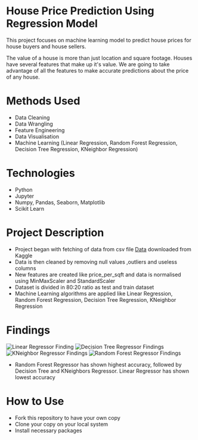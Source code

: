 # House Price Prediction Using Regression Model

This project focuses on machine learning model to predict house prices for house buyers and house sellers.

The value of a house is more than just location and square footage. Houses have several features that make up it's value. We are going to take advantage of all the features to make accurate predictions about the price of any house.

# Methods Used
- Data Cleaning
- Data Wrangling
- Feature Engineering
- Data Visualisation
- Machine Learning (Linear Regression, Random Forest Regression, Decision Tree Regression, KNeighbor Regression)

# Technologies
- Python
- Jupyter
- Numpy, Pandas, Seaborn, Matplotlib
- Scikit Learn

# Project Description
- Project began with fetching of data from csv file [Data](https://github.com/ShamikRana/House-Price-Prediction-Using-Regression-Model/blob/main/House_Data.csv) downloaded from Kaggle
- Data is then cleaned by removing null values ,outliers and useless columns
- New features are created like price_per_sqft and data is normalised using MinMaxScaler and StandardScaler
- Dataset is divided in 80:20 ratio as test and train dataset
- Machine Learning algorithms are applied like Linear Regression, Random Forest Regression, Decision Tree Regression, KNeighbor Regression

# Findings
 ![Linear Regressor Finding](https://raw.githubusercontent.com/ShamikRana/House-Price-Prediction-Using-Regression-Model/main/LinearRegressor.png)
 ![Decision Tree Regressor Findings](https://raw.githubusercontent.com/ShamikRana/House-Price-Prediction-Using-Regression-Model/main/DecisionTree.png)
 ![KNeighbor Regressor Findings](https://raw.githubusercontent.com/ShamikRana/House-Price-Prediction-Using-Regression-Model/main/KNeighbor.png)
 ![Random Forest Regressor Findings](https://raw.githubusercontent.com/ShamikRana/House-Price-Prediction-Using-Regression-Model/main/RandomForest.png)
    
- Random Forest Regressor has shown highest accuracy, followed by Decision Tree and KNeighbors Regressor. Linear Regressor has shown lowest accuracy

# How to Use 
- Fork this repository to have your own copy
- Clone your copy on your local system
- Install necessary packages
